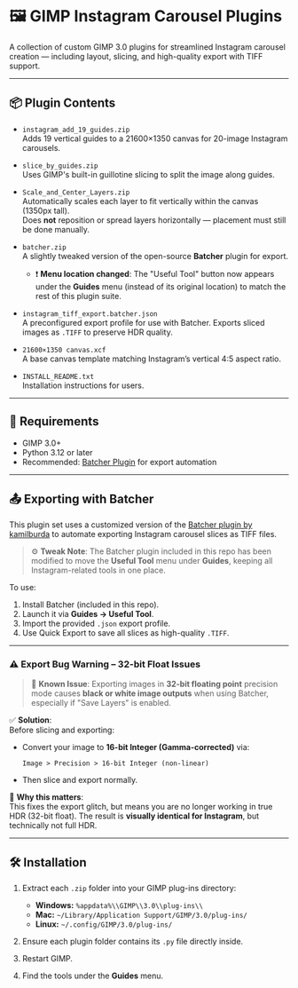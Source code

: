 # 🖼️ GIMP Instagram Carousel Plugins

A collection of custom GIMP 3.0 plugins for streamlined Instagram carousel creation — including layout, slicing, and high-quality export with TIFF support.

---

## 📦 Plugin Contents

- `instagram_add_19_guides.zip`  
  Adds 19 vertical guides to a 21600×1350 canvas for 20-image Instagram carousels.

- `slice_by_guides.zip`  
  Uses GIMP's built-in guillotine slicing to split the image along guides.

- `Scale_and_Center_Layers.zip`  
  Automatically scales each layer to fit vertically within the canvas (1350px tall).  
  Does **not** reposition or spread layers horizontally — placement must still be done manually.

- `batcher.zip`  
  A slightly tweaked version of the open-source **Batcher** plugin for export.  
  - ❗ **Menu location changed**: The "Useful Tool" button now appears under the **Guides** menu (instead of its original location) to match the rest of this plugin suite.

- `instagram_tiff_export.batcher.json`  
  A preconfigured export profile for use with Batcher. Exports sliced images as `.TIFF` to preserve HDR quality.

- `21600×1350 canvas.xcf`  
  A base canvas template matching Instagram’s vertical 4:5 aspect ratio.

- `INSTALL_README.txt`  
  Installation instructions for users.

---

## 🧩 Requirements

- GIMP 3.0+
- Python 3.12 or later
- Recommended: [Batcher Plugin](https://github.com/kamilburda/batcher) for export automation

---

## 📤 Exporting with Batcher

This plugin set uses a customized version of the [Batcher plugin by kamilburda](https://github.com/kamilburda/batcher) to automate exporting Instagram carousel slices as TIFF files.

> ⚙️ **Tweak Note**: The Batcher plugin included in this repo has been modified to move the **Useful Tool** menu under **Guides**, keeping all Instagram-related tools in one place.

To use:
1. Install Batcher (included in this repo).
2. Launch it via **Guides → Useful Tool**.
3. Import the provided `.json` export profile.
4. Use Quick Export to save all slices as high-quality `.TIFF`.

---

### ⚠️ Export Bug Warning – 32-bit Float Issues

> 🐛 **Known Issue**: Exporting images in **32-bit floating point** precision mode causes **black or white image outputs** when using Batcher, especially if "Save Layers" is enabled.

✅ **Solution**:  
Before slicing and exporting:
- Convert your image to **16-bit Integer (Gamma-corrected)** via:
  ```
  Image > Precision > 16-bit Integer (non-linear)
  ```
- Then slice and export normally.

🔎 **Why this matters**:  
This fixes the export glitch, but means you are no longer working in true HDR (32-bit float). The result is **visually identical for Instagram**, but technically not full HDR.

---

## 🛠️ Installation

1. Extract each `.zip` folder into your GIMP plug-ins directory:
   - **Windows:** `%appdata%\\GIMP\\3.0\\plug-ins\\`
   - **Mac:** `~/Library/Application Support/GIMP/3.0/plug-ins/`
   - **Linux:** `~/.config/GIMP/3.0/plug-ins/`

2. Ensure each plugin folder contains its `.py` file directly inside.
3. Restart GIMP.
4. Find the tools under the **Guides** menu.
